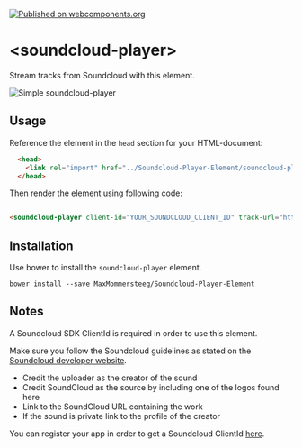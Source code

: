 [![Published on webcomponents.org](https://img.shields.io/badge/webcomponents.org-published-blue.svg)](https://www.webcomponents.org/element/maxmommersteeg/soundcloud-player-element)

# \<soundcloud-player\>

Stream tracks from Soundcloud with this element.

![Simple soundcloud-player](http://imgur.com/Q8ZCLFZ.png "Simple soundcloud-player")

## Usage
Reference the element in the `head` section for your HTML-document:

```html
  <head>
    <link rel="import" href="../Soundcloud-Player-Element/soundcloud-player.html">
  </head>
```

Then render the element using following code:

```html

<soundcloud-player client-id="YOUR_SOUNDCLOUD_CLIENT_ID" track-url="https://soundcloud.com/trackurl"></soundcloud-player>

```

## Installation

Use bower to install the `soundcloud-player` element.

```bower
bower install --save MaxMommersteeg/Soundcloud-Player-Element
```

## Notes
A Soundcloud SDK ClientId is required in order to use this element.

Make sure you follow the Soundcloud guidelines as stated on the [Soundcloud developer website](https://developers.soundcloud.com/docs/api/guide#playing).
- Credit the uploader as the creator of the sound
- Credit SoundCloud as the source by including one of the logos found here
- Link to the SoundCloud URL containing the work
- If the sound is private link to the profile of the creator

You can register your app in order to get a Soundcloud ClientId [here](https://soundcloud.com/you/apps).

